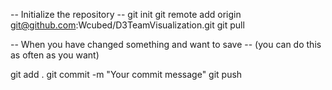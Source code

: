 -- Initialize the repository --
git init
git remote add origin git@github.com:Wcubed/D3TeamVisualization.git
git pull

-- When you have changed something and want to save --
(you can do this as often as you want)

git add .
git commit -m "Your commit message"
git push

